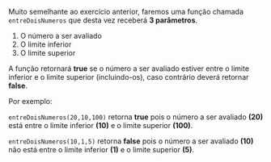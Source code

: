 Muito semelhante ao exercício anterior, faremos uma função chamada `entreDoisNumeros` que desta vez receberá **3 parâmetros**. 

1. O número a ser avaliado
2. O limite inferior
3. O limite superior

A função retornará **true** se o número a ser avaliado estiver entre o limite inferior e o limite superior (incluindo-os), caso contrário deverá retornar  **false**.

Por exemplo: 

`
entreDoisNumeros(20,10,100)
`
retorna **true** pois o número a ser avaliado **(20)** está entre o limite inferior **(10)** e o limite superior **(100)**.


`
entreDoisNumeros(10,1,5)
`
retorna **false** pois o número a ser avaliado **(10)** não está entre o limite inferior **(1)** e o limite superior **(5)**.

